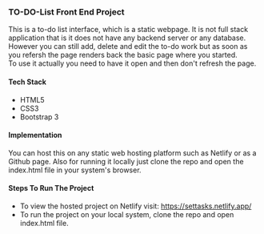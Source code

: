 ### TO-DO-List Front End Project
This is a to-do list interface, which is a static webpage. It is not full stack application that is it does not have any backend server or any database.<br>
However you can still add, delete and edit the to-do work but as soon as you refersh the page renders back the basic page where you started.
<br>
To use it actually you need to have it open and then don't refresh the page.

#### Tech Stack
* HTML5
* CSS3
* Bootstrap 3

#### Implementation
You can host this on any static web hosting platform such as Netlify or as a Github page. Also for running it locally just clone the repo and open the index.html file in your system's browser.

#### Steps To Run The Project
* To view the hosted project on Netlify visit: <a>https://settasks.netlify.app/</a> 
* To run the project on your local system, clone the repo and  open index.html file.
